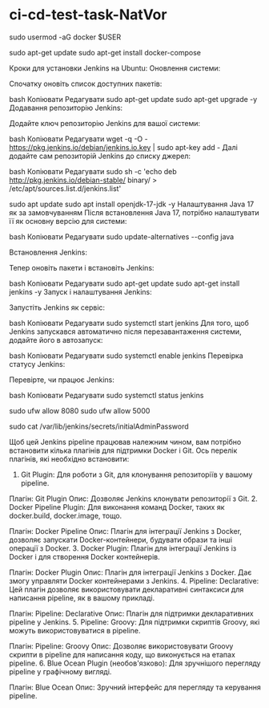 # ci-cd-test-task-NatVor

sudo usermod -aG docker $USER


sudo apt-get update
sudo apt-get install docker-compose

Кроки для установки Jenkins на Ubuntu:
Оновлення системи:

Спочатку оновіть список доступних пакетів:

bash
Копіювати
Редагувати
sudo apt-get update
sudo apt-get upgrade -y
Додавання репозиторію Jenkins:

Додайте ключ репозиторію Jenkins для вашої системи:

bash
Копіювати
Редагувати
wget -q -O - https://pkg.jenkins.io/debian/jenkins.io.key | sudo apt-key add -
Далі додайте сам репозиторій Jenkins до списку джерел:

bash
Копіювати
Редагувати
sudo sh -c 'echo deb http://pkg.jenkins.io/debian-stable/ binary/ > /etc/apt/sources.list.d/jenkins.list'


sudo apt update
sudo apt install openjdk-17-jdk -y
Налаштування Java 17 як за замовчуванням
Після встановлення Java 17, потрібно налаштувати її як основну версію для системи:

bash
Копіювати
Редагувати
sudo update-alternatives --config java



Встановлення Jenkins:

Тепер оновіть пакети і встановіть Jenkins:

bash
Копіювати
Редагувати
sudo apt-get update
sudo apt-get install jenkins -y
Запуск і налаштування Jenkins:

Запустіть Jenkins як сервіс:

bash
Копіювати
Редагувати
sudo systemctl start jenkins
Для того, щоб Jenkins запускався автоматично після перезавантаження системи, додайте його в автозапуск:

bash
Копіювати
Редагувати
sudo systemctl enable jenkins
Перевірка статусу Jenkins:

Перевірте, чи працює Jenkins:

bash
Копіювати
Редагувати
sudo systemctl status jenkins


sudo ufw allow 8080
sudo ufw allow 5000

sudo cat /var/lib/jenkins/secrets/initialAdminPassword

Щоб цей Jenkins pipeline працював належним чином, вам потрібно встановити кілька плагінів для підтримки Docker і Git. Ось перелік плагінів, які необхідно встановити:

1. Git Plugin:
Для роботи з Git, для клонування репозиторіїв у вашому pipeline.

Плагін: Git Plugin
Опис: Дозволяє Jenkins клонувати репозиторії з Git.
2. Docker Pipeline Plugin:
Для виконання команд Docker, таких як docker.build, docker.image, тощо.

Плагін: Docker Pipeline
Опис: Плагін для інтеграції Jenkins з Docker, дозволяє запускати Docker-контейнери, будувати образи та інші операції з Docker.
3. Docker Plugin:
Плагін для інтеграції Jenkins із Docker і для створення Docker контейнерів.

Плагін: Docker Plugin
Опис: Плагін для інтеграції Jenkins з Docker. Дає змогу управляти Docker контейнерами з Jenkins.
4. Pipeline: Declarative:
Цей плагін дозволяє використовувати декларативні синтаксиси для написання pipeline, як в вашому прикладі.

Плагін: Pipeline: Declarative
Опис: Плагін для підтримки декларативних pipeline у Jenkins.
5. Pipeline: Groovy:
Для підтримки скриптів Groovy, які можуть використовуватися в pipeline.

Плагін: Pipeline: Groovy
Опис: Дозволяє використовувати Groovy скрипти в pipeline для написання коду, що виконується на етапах pipeline.
6. Blue Ocean Plugin (необов'язково):
Для зручнішого перегляду pipeline у графічному вигляді.

Плагін: Blue Ocean
Опис: Зручний інтерфейс для перегляду та керування pipeline.
